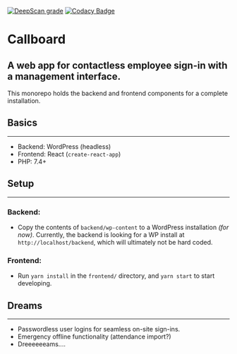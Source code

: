 [![DeepScan grade](https://deepscan.io/api/teams/14424/projects/21921/branches/639584/badge/grade.svg)](https://deepscan.io/dashboard#view=project&tid=14424&pid=21921&bid=639584)
[![Codacy Badge](https://app.codacy.com/project/badge/Grade/6266d1f2f8004ace9c6fbf69b9859247)](https://www.codacy.com/gh/gaswirth/callboard/dashboard?utm_source=github.com&amp;utm_medium=referral&amp;utm_content=gaswirth/callboard&amp;utm_campaign=Badge_Grade)

# Callboard

## A web app for contactless employee sign-in with a management interface.

This monorepo holds the backend and frontend components for a complete installation.

## Basics

---

- Backend: WordPress (headless)
- Frontend: React (`create-react-app`)
- PHP: 7.4+

## Setup

---

### Backend:

- Copy the contents of `backend/wp-content` to a WordPress installation _(for now)_. Currently, the backend is looking for a WP install at `http://localhost/backend`, which will ultimately not be hard coded.

### Frontend:

- Run `yarn install` in the `frontend/` directory, and `yarn start` to start developing.

## Dreams

---

- Passwordless user logins for seamless on-site sign-ins.
- Emergency offline functionality (attendance import?)
- Dreeeeeeams....

